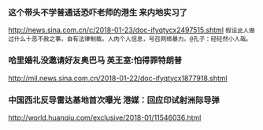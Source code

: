 ### 这个带头不学普通话恐吓老师的港生 来内地实习了
http://news.sina.com.cn/c/2018-01-23/doc-ifyqtycx2497515.shtml
`假设此人做过什么十恶不赦之事，自有法律制裁。人肉个人信息，号召网络暴力。@孔子：硁硁然小人哉。`

### 哈里婚礼没邀请好友奥巴马 英王室:怕得罪特朗普
http://mil.news.sina.com.cn/2018-01-22/doc-ifyqtycx1877918.shtml

### 中国西北反导雷达基地首次曝光 港媒：回应印试射洲际导弹
http://world.huanqiu.com/exclusive/2018-01/11546036.html